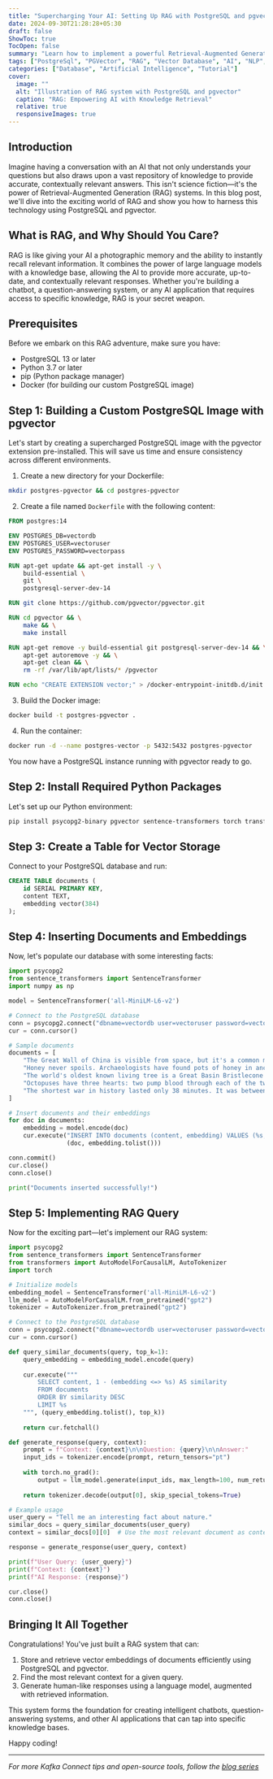 ```yaml
---
title: "Supercharging Your AI: Setting Up RAG with PostgreSQL and pgvector"
date: 2024-09-30T21:28:28+05:30
draft: false
ShowToc: true
TocOpen: false
summary: "Learn how to implement a powerful Retrieval-Augmented Generation (RAG) system using PostgreSQL and pgvector. This comprehensive guide covers everything from setting up a custom PostgreSQL Docker image to creating a fully functional RAG query system with vector embeddings and language model inference."
tags: ["PostgreSql", "PGVector", "RAG", "Vector Database", "AI", "NLP", "Docker", "GPT", "LLM"]
categories: ["Database", "Artificial Intelligence", "Tutorial"]
cover:
  image: ""
  alt: "Illustration of RAG system with PostgreSQL and pgvector"
  caption: "RAG: Empowering AI with Knowledge Retrieval"
  relative: true
  responsiveImages: true
---
```


## Introduction

Imagine having a conversation with an AI that not only understands your questions but also draws upon a vast repository of knowledge to provide accurate, contextually relevant answers. This isn't science fiction—it's the power of Retrieval-Augmented Generation (RAG) systems. In this blog post, we'll dive into the exciting world of RAG and show you how to harness this technology using PostgreSQL and pgvector.

## What is RAG, and Why Should You Care?

RAG is like giving your AI a photographic memory and the ability to instantly recall relevant information. It combines the power of large language models with a knowledge base, allowing the AI to provide more accurate, up-to-date, and contextually relevant responses. Whether you're building a chatbot, a question-answering system, or any AI application that requires access to specific knowledge, RAG is your secret weapon.

## Prerequisites

Before we embark on this RAG adventure, make sure you have:

- PostgreSQL 13 or later
- Python 3.7 or later
- pip (Python package manager)
- Docker (for building our custom PostgreSQL image)

## Step 1: Building a Custom PostgreSQL Image with pgvector

Let's start by creating a supercharged PostgreSQL image with the pgvector extension pre-installed. This will save us time and ensure consistency across different environments.

1. Create a new directory for your Dockerfile:

```bash
mkdir postgres-pgvector && cd postgres-pgvector
```

2. Create a file named `Dockerfile` with the following content:

```dockerfile
FROM postgres:14

ENV POSTGRES_DB=vectordb
ENV POSTGRES_USER=vectoruser
ENV POSTGRES_PASSWORD=vectorpass

RUN apt-get update && apt-get install -y \
    build-essential \
    git \
    postgresql-server-dev-14

RUN git clone https://github.com/pgvector/pgvector.git

RUN cd pgvector && \
    make && \
    make install

RUN apt-get remove -y build-essential git postgresql-server-dev-14 && \
    apt-get autoremove -y && \
    apt-get clean && \
    rm -rf /var/lib/apt/lists/* /pgvector

RUN echo "CREATE EXTENSION vector;" > /docker-entrypoint-initdb.d/init.sql
```

3. Build the Docker image:

```bash
docker build -t postgres-pgvector .
```

4. Run the container:

```bash
docker run -d --name postgres-vector -p 5432:5432 postgres-pgvector
```

You now have a PostgreSQL instance running with pgvector ready to go.

## Step 2: Install Required Python Packages

Let's set up our Python environment:

```bash
pip install psycopg2-binary pgvector sentence-transformers torch transformers
```

## Step 3: Create a Table for Vector Storage

Connect to your PostgreSQL database and run:

```sql
CREATE TABLE documents (
    id SERIAL PRIMARY KEY,
    content TEXT,
    embedding vector(384)
);
```

## Step 4: Inserting Documents and Embeddings

Now, let's populate our database with some interesting facts:

```python
import psycopg2
from sentence_transformers import SentenceTransformer
import numpy as np

model = SentenceTransformer('all-MiniLM-L6-v2')

# Connect to the PostgreSQL database
conn = psycopg2.connect("dbname=vectordb user=vectoruser password=vectorpass host=localhost")
cur = conn.cursor()

# Sample documents
documents = [
    "The Great Wall of China is visible from space, but it's a common myth that it can be seen from the moon.",
    "Honey never spoils. Archaeologists have found pots of honey in ancient Egyptian tombs that are over 3,000 years old and still perfectly edible.",
    "The world's oldest known living tree is a Great Basin Bristlecone Pine that is over 4,800 years old.",
    "Octopuses have three hearts: two pump blood through each of the two gills, while the third pumps blood through the body.",
    "The shortest war in history lasted only 38 minutes. It was between Britain and Zanzibar on August 27, 1896."
]

# Insert documents and their embeddings
for doc in documents:
    embedding = model.encode(doc)
    cur.execute("INSERT INTO documents (content, embedding) VALUES (%s, %s)",
                (doc, embedding.tolist()))

conn.commit()
cur.close()
conn.close()

print("Documents inserted successfully!")
```

## Step 5: Implementing RAG Query

Now for the exciting part—let's implement our RAG system:

```python
import psycopg2
from sentence_transformers import SentenceTransformer
from transformers import AutoModelForCausalLM, AutoTokenizer
import torch

# Initialize models
embedding_model = SentenceTransformer('all-MiniLM-L6-v2')
llm_model = AutoModelForCausalLM.from_pretrained("gpt2")
tokenizer = AutoTokenizer.from_pretrained("gpt2")

# Connect to the PostgreSQL database
conn = psycopg2.connect("dbname=vectordb user=vectoruser password=vectorpass host=localhost")
cur = conn.cursor()

def query_similar_documents(query, top_k=1):
    query_embedding = embedding_model.encode(query)
    
    cur.execute("""
        SELECT content, 1 - (embedding <=> %s) AS similarity
        FROM documents
        ORDER BY similarity DESC
        LIMIT %s
    """, (query_embedding.tolist(), top_k))
    
    return cur.fetchall()

def generate_response(query, context):
    prompt = f"Context: {context}\n\nQuestion: {query}\n\nAnswer:"
    input_ids = tokenizer.encode(prompt, return_tensors="pt")
    
    with torch.no_grad():
        output = llm_model.generate(input_ids, max_length=100, num_return_sequences=1, no_repeat_ngram_size=2)
    
    return tokenizer.decode(output[0], skip_special_tokens=True)

# Example usage
user_query = "Tell me an interesting fact about nature."
similar_docs = query_similar_documents(user_query)
context = similar_docs[0][0]  # Use the most relevant document as context

response = generate_response(user_query, context)

print(f"User Query: {user_query}")
print(f"Context: {context}")
print(f"AI Response: {response}")

cur.close()
conn.close()
```

## Bringing It All Together

Congratulations! You've just built a RAG system that can:

1. Store and retrieve vector embeddings of documents efficiently using PostgreSQL and pgvector.
2. Find the most relevant context for a given query.
3. Generate human-like responses using a language model, augmented with retrieved information.

This system forms the foundation for creating intelligent chatbots, question-answering systems, and other AI applications that can tap into specific knowledge bases.

Happy coding!

---

*For more Kafka Connect tips and open-source tools, follow the [blog series](/posts/)*
